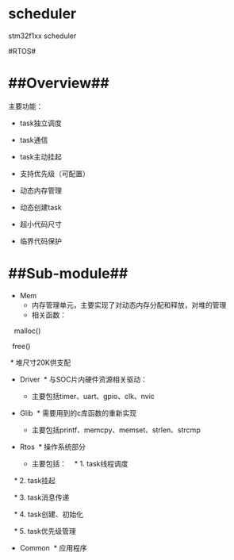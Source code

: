 # scheduler

stm32f1xx scheduler


#RTOS#

##Overview##
==
主要功能：

* task独立调度

* task通信

* task主动挂起

* 支持优先级（可配置）

* 动态内存管理

* 动态创建task

* 超小代码尺寸

* 临界代码保护


##Sub-module##
==
* Mem
  * 内存管理单元，主要实现了对动态内存分配和释放，对堆的管理
  * 相关函数：
  
    malloc()
    
    free()
    
  * 堆尺寸20K供支配

* Driver
  * 与SOC片内硬件资源相关驱动：
  * 主要包括timer、uart、gpio、clk、nvic

* Glib
  * 需要用到的c库函数的重新实现
  * 主要包括printf、memcpy、memset、strlen、strcmp

* Rtos
  * 操作系统部分
  * 主要包括：
    * 1.	task线程调度
    
    * 2.	task挂起
    
    * 3.	task消息传递
    
    * 4.	task创建、初始化
    
    * 5.	task优先级管理

* Common
  * 应用程序
